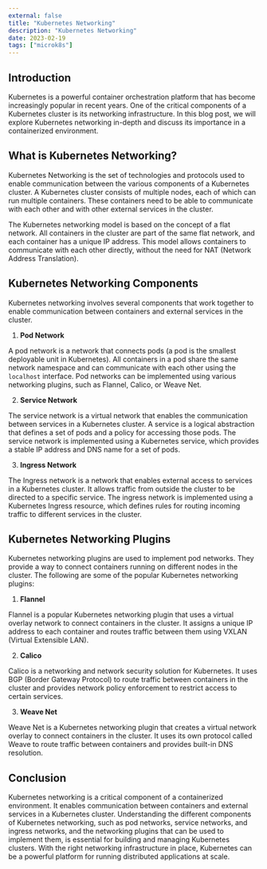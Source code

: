 ```yaml
---
external: false
title: "Kubernetes Networking"
description: "Kubernetes Networking"
date: 2023-02-19
tags: ["microk8s"]
---
```


## Introduction

Kubernetes is a powerful container orchestration platform that has become increasingly popular in recent years. One of the critical components of a Kubernetes cluster is its networking infrastructure. In this blog post, we will explore Kubernetes networking in-depth and discuss its importance in a containerized environment.

## What is Kubernetes Networking?

Kubernetes Networking is the set of technologies and protocols used to enable communication between the various components of a Kubernetes cluster. A Kubernetes cluster consists of multiple nodes, each of which can run multiple containers. These containers need to be able to communicate with each other and with other external services in the cluster.

The Kubernetes networking model is based on the concept of a flat network. All containers in the cluster are part of the same flat network, and each container has a unique IP address. This model allows containers to communicate with each other directly, without the need for NAT (Network Address Translation).

## Kubernetes Networking Components

Kubernetes networking involves several components that work together to enable communication between containers and external services in the cluster.

1. **Pod Network**

A pod network is a network that connects pods (a pod is the smallest deployable unit in Kubernetes). All containers in a pod share the same network namespace and can communicate with each other using the `localhost` interface. Pod networks can be implemented using various networking plugins, such as Flannel, Calico, or Weave Net.

2. **Service Network**

The service network is a virtual network that enables the communication between services in a Kubernetes cluster. A service is a logical abstraction that defines a set of pods and a policy for accessing those pods. The service network is implemented using a Kubernetes service, which provides a stable IP address and DNS name for a set of pods.

3. **Ingress Network**

The Ingress network is a network that enables external access to services in a Kubernetes cluster. It allows traffic from outside the cluster to be directed to a specific service. The ingress network is implemented using a Kubernetes Ingress resource, which defines rules for routing incoming traffic to different services in the cluster.

## Kubernetes Networking Plugins

Kubernetes networking plugins are used to implement pod networks. They provide a way to connect containers running on different nodes in the cluster. The following are some of the popular Kubernetes networking plugins:

1. **Flannel**

Flannel is a popular Kubernetes networking plugin that uses a virtual overlay network to connect containers in the cluster. It assigns a unique IP address to each container and routes traffic between them using VXLAN (Virtual Extensible LAN).

2. **Calico**

Calico is a networking and network security solution for Kubernetes. It uses BGP (Border Gateway Protocol) to route traffic between containers in the cluster and provides network policy enforcement to restrict access to certain services.

3. **Weave Net**

Weave Net is a Kubernetes networking plugin that creates a virtual network overlay to connect containers in the cluster. It uses its own protocol called Weave to route traffic between containers and provides built-in DNS resolution.

## Conclusion

Kubernetes networking is a critical component of a containerized environment. It enables communication between containers and external services in a Kubernetes cluster. Understanding the different components of Kubernetes networking, such as pod networks, service networks, and ingress networks, and the networking plugins that can be used to implement them, is essential for building and managing Kubernetes clusters. With the right networking infrastructure in place, Kubernetes can be a powerful platform for running distributed applications at scale.
